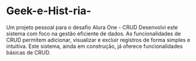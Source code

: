 # Geek-e-Hist-ria-
Um projeto pessoal para o desafio Alura One - CRUD Desenvolvi este sistema com foco na gestão eficiente de dados. As funcionalidades de CRUD permitem adicionar, visualizar e excluir registros de forma simples e intuitiva. Este sistema, ainda em construção, já oferece funcionalidades básicas de CRUD.
